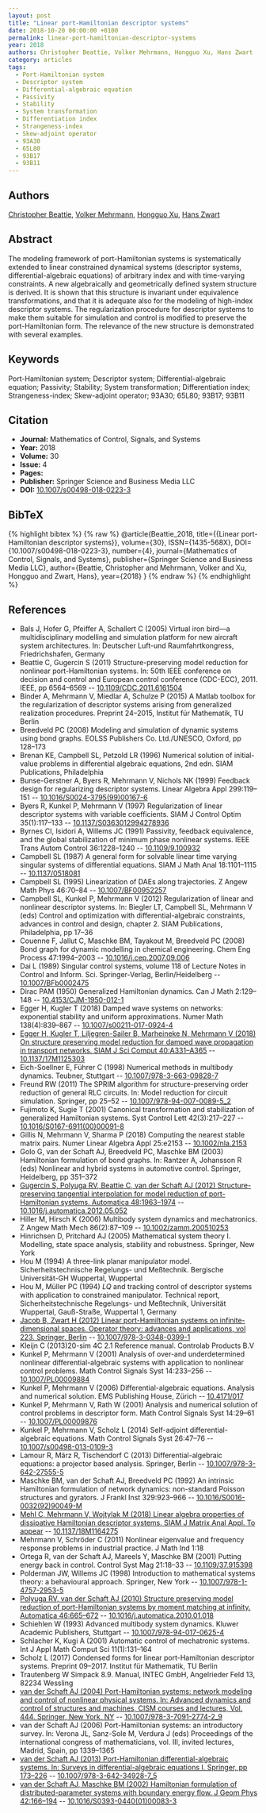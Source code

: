 ```yaml
---
layout: post
title: "Linear port-Hamiltonian descriptor systems"
date: 2018-10-20 00:00:00 +0100
permalink: linear-port-hamiltonian-descriptor-systems
year: 2018
authors: Christopher Beattie, Volker Mehrmann, Hongguo Xu, Hans Zwart
category: articles
tags:
  - Port-Hamiltonian system
  - Descriptor system
  - Differential-algebraic equation
  - Passivity
  - Stability
  - System transformation
  - Differentiation index
  - Strangeness-index
  - Skew-adjoint operator
  - 93A30
  - 65L80
  - 93B17
  - 93B11
---
```

 
## Authors
[Christopher Beattie](authors/christopher-beattie), [Volker Mehrmann](authors/volker-mehrmann), [Hongguo Xu](authors/hongguo-xu), [Hans Zwart](authors/hans-zwart)
 
## Abstract
The modeling framework of port-Hamiltonian systems is systematically extended to linear constrained dynamical systems (descriptor systems, differential-algebraic equations) of arbitrary index and with time-varying constraints. A new algebraically and geometrically defined system structure is derived. It is shown that this structure is invariant under equivalence transformations, and that it is adequate also for the modeling of high-index descriptor systems. The regularization procedure for descriptor systems to make them suitable for simulation and control is modified to preserve the port-Hamiltonian form. The relevance of the new structure is demonstrated with several examples.
 
## Keywords
Port-Hamiltonian system; Descriptor system; Differential-algebraic equation; Passivity; Stability; System transformation; Differentiation index; Strangeness-index; Skew-adjoint operator; 93A30; 65L80; 93B17; 93B11
 
## Citation
- **Journal:** Mathematics of Control, Signals, and Systems
- **Year:** 2018
- **Volume:** 30
- **Issue:** 4
- **Pages:** 
- **Publisher:** Springer Science and Business Media LLC
- **DOI:** [10.1007/s00498-018-0223-3](https://doi.org/10.1007/s00498-018-0223-3)
 
## BibTeX
{% highlight bibtex %}
{% raw %}
@article{Beattie_2018,
  title={{Linear port-Hamiltonian descriptor systems}},
  volume={30},
  ISSN={1435-568X},
  DOI={10.1007/s00498-018-0223-3},
  number={4},
  journal={Mathematics of Control, Signals, and Systems},
  publisher={Springer Science and Business Media LLC},
  author={Beattie, Christopher and Mehrmann, Volker and Xu, Hongguo and Zwart, Hans},
  year={2018}
}
{% endraw %}
{% endhighlight %}
 
## References
- Bals J, Hofer G, Pfeiffer A, Schallert C (2005) Virtual iron bird—a multidisciplinary modelling and simulation platform for new aircraft system architectures. In: Deutscher Luft-und Raumfahrtkongress, Friedrichshafen, Germany
- Beattie C, Gugercin S (2011) Structure-preserving model reduction for nonlinear port-Hamiltonian systems. In: 50th IEEE conference on decision and control and European control conference (CDC-ECC), 2011. IEEE, pp 6564–6569 -- [10.1109/CDC.2011.6161504](https://doi.org/10.1109/CDC.2011.6161504)
- Binder A, Mehrmann V, Miedlar A, Schulze P (2015) A Matlab toolbox for the regularization of descriptor systems arising from generalized realization procedures. Preprint 24–2015, Institut für Mathematik, TU Berlin
- Breedveld PC (2008) Modeling and simulation of dynamic systems using bond graphs. EOLSS Publishers Co. Ltd./UNESCO, Oxford, pp 128–173
- Brenan KE, Campbell SL, Petzold LR (1996) Numerical solution of initial-value problems in differential algebraic equations, 2nd edn. SIAM Publications, Philadelphia
- Bunse-Gerstner A, Byers R, Mehrmann V, Nichols NK (1999) Feedback design for regularizing descriptor systems. Linear Algebra Appl 299:119–151 -- [10.1016/S0024-3795(99)00167-6](https://doi.org/10.1016/S0024-3795(99)00167-6)
- Byers R, Kunkel P, Mehrmann V (1997) Regularization of linear descriptor systems with variable coefficients. SIAM J Control Optim 35(1):117–133 -- [10.1137/S0363012994278936](https://doi.org/10.1137/S0363012994278936)
- Byrnes CI, Isidori A, Willems JC (1991) Passivity, feedback equivalence, and the global stabilization of minimum phase nonlinear systems. IEEE Trans Autom Control 36:1228–1240 -- [10.1109/9.100932](https://doi.org/10.1109/9.100932)
- Campbell SL (1987) A general form for solvable linear time varying singular systems of differential equations. SIAM J Math Anal 18:1101–1115 -- [10.1137/0518081](https://doi.org/10.1137/0518081)
- Campbell SL (1995) Linearization of DAEs along trajectories. Z Angew Math Phys 46:70–84 -- [10.1007/BF00952257](https://doi.org/10.1007/BF00952257)
- Campbell SL, Kunkel P, Mehrmann V (2012) Regularization of linear and nonlinear descriptor systems. In: Biegler LT, Campbell SL, Mehrmann V (eds) Control and optimization with differential-algebraic constraints, advances in control and design, chapter 2. SIAM Publications, Philadelphia, pp 17–36
- Couenne F, Jallut C, Maschke BM, Tayakout M, Breedveld PC (2008) Bond graph for dynamic modelling in chemical engineering. Chem Eng Process 47:1994–2003 -- [10.1016/j.cep.2007.09.006](https://doi.org/10.1016/j.cep.2007.09.006)
- Dai L (1989) Singular control systems, volume 118 of Lecture Notes in Control and Inform. Sci. Springer-Verlag, Berlin/Heidelberg -- [10.1007/BFb0002475](https://doi.org/10.1007/BFb0002475)
- Dirac PAM (1950) Generalized Hamiltonian dynamics. Can J Math 2:129–148 -- [10.4153/CJM-1950-012-1](https://doi.org/10.4153/CJM-1950-012-1)
- Egger H, Kugler T (2018) Damped wave systems on networks: exponential stability and uniform approximations. Numer Math 138(4):839–867 -- [10.1007/s00211-017-0924-4](https://doi.org/10.1007/s00211-017-0924-4)
- [Egger H, Kugler T, Liljegren-Sailer B, Marheineke N, Mehrmann V (2018) On structure preserving model reduction for damped wave propagation in transport networks. SIAM J Sci Comput 40:A331–A365](on-structure-preserving-model-reduction-for-damped-wave-propagation-in-transport-networks) -- [10.1137/17M1125303](https://doi.org/10.1137/17M1125303)
- Eich-Soellner E, Führer C (1998) Numerical methods in multibody dynamics. Teubner, Stuttgart -- [10.1007/978-3-663-09828-7](https://doi.org/10.1007/978-3-663-09828-7)
- Freund RW (2011) The SPRIM algorithm for structure-preserving order reduction of general RLC circuits. In: Model reduction for circuit simulation. Springer, pp 25–52 -- [10.1007/978-94-007-0089-5_2](https://doi.org/10.1007/978-94-007-0089-5_2)
- Fujimoto K, Sugie T (2001) Canonical transformation and stabilization of generalized Hamiltonian systems. Syst Control Lett 42(3):217–227 -- [10.1016/S0167-6911(00)00091-8](https://doi.org/10.1016/S0167-6911(00)00091-8)
- Gillis N, Mehrmann V, Sharma P (2018) Computing the nearest stable matrix pairs. Numer Linear Algebra Appl 25:e2153 -- [10.1002/nla.2153](https://doi.org/10.1002/nla.2153)
- Golo G, van der Schaft AJ, Breedveld PC, Maschke BM (2003) Hamiltonian formulation of bond graphs. In: Rantzer A, Johansson R (eds) Nonlinear and hybrid systems in automotive control. Springer, Heidelberg, pp 351–372
- [Gugercin S, Polyuga RV, Beattie C, van der Schaft AJ (2012) Structure-preserving tangential interpolation for model reduction of port-Hamiltonian systems. Automatica 48:1963–1974](structure-preserving-tangential-interpolation-for-model-reduction-of-port-hamiltonian-systems) -- [10.1016/j.automatica.2012.05.052](https://doi.org/10.1016/j.automatica.2012.05.052)
- Hiller M, Hirsch K (2006) Multibody system dynamics and mechatronics. Z Angew Math Mech 86(2):87–109 -- [10.1002/zamm.200510253](https://doi.org/10.1002/zamm.200510253)
- Hinrichsen D, Pritchard AJ (2005) Mathematical system theory I. Modelling, state space analysis, stability and robustness. Springer, New York
- Hou M (1994) A three-link planar manipulator model. Sicherheitstechnische Regelungs- und Meßtechnik. Bergische Universität-GH Wuppertal, Wuppertal
- Hou M, Müller PC (1994) $LQ$ and tracking control of descriptor systems with application to constrained manipulator. Technical report, Sicherheitstechnische Regelungs- und Meßtechnik, Universität Wuppertal, Gauß-Straße, Wuppertal 1, Germany
- [Jacob B, Zwart H (2012) Linear port-Hamiltonian systems on infinite-dimensional spaces. Operator theory: advances and applications, vol 223. Springer, Berlin](linear-port-hamiltonian-systems-on-infinite-dimensional-spaces) -- [10.1007/978-3-0348-0399-1](https://doi.org/10.1007/978-3-0348-0399-1)
- Kleijn C (2013)20-sim 4C 2.1 Reference manual. Controlab Products B.V
- Kunkel P, Mehrmann V (2001) Analysis of over-and underdetermined nonlinear differential-algebraic systems with application to nonlinear control problems. Math Control Signals Syst 14:233–256 -- [10.1007/PL00009884](https://doi.org/10.1007/PL00009884)
- Kunkel P, Mehrmann V (2006) Differential-algebraic equations. Analysis and numerical solution. EMS Publishing House, Zürich -- [10.4171/017](https://doi.org/10.4171/017)
- Kunkel P, Mehrmann V, Rath W (2001) Analysis and numerical solution of control problems in descriptor form. Math Control Signals Syst 14:29–61 -- [10.1007/PL00009876](https://doi.org/10.1007/PL00009876)
- Kunkel P, Mehrmann V, Scholz L (2014) Self-adjoint differential-algebraic equations. Math Control Signals Syst 26:47–76 -- [10.1007/s00498-013-0109-3](https://doi.org/10.1007/s00498-013-0109-3)
- Lamour R, März R, Tischendorf C (2013) Differential-algebraic equations: a projector based analysis. Springer, Berlin -- [10.1007/978-3-642-27555-5](https://doi.org/10.1007/978-3-642-27555-5)
- Maschke BM, van der Schaft AJ, Breedveld PC (1992) An intrinsic Hamiltonian formulation of network dynamics: non-standard Poisson structures and gyrators. J Frankl Inst 329:923–966 -- [10.1016/S0016-0032(92)90049-M](https://doi.org/10.1016/S0016-0032(92)90049-M)
- [Mehl C, Mehrmann V, Wojtylak M (2018) Linear algebra properties of dissipative Hamiltonian descriptor systems. SIAM J Matrix Anal Appl. To appear](linear-algebra-properties-of-dissipative-hamiltonian-descriptor-systems) -- [10.1137/18M1164275](https://doi.org/10.1137/18M1164275)
- Mehrmann V, Schröder C (2011) Nonlinear eigenvalue and frequency response problems in industrial practice. J Math Ind 1:18
- Ortega R, van der Schaft AJ, Mareels Y, Maschke BM (2001) Putting energy back in control. Control Syst Mag 21:18–33 -- [10.1109/37.915398](https://doi.org/10.1109/37.915398)
- Polderman JW, Willems JC (1998) Introduction to mathematical systems theory: a behavioural approach. Springer, New York -- [10.1007/978-1-4757-2953-5](https://doi.org/10.1007/978-1-4757-2953-5)
- [Polyuga RV, van der Schaft AJ (2010) Structure preserving model reduction of port-Hamiltonian systems by moment matching at infinity. Automatica 46:665–672](structure-preserving-model-reduction-of-port-hamiltonian-systems-by-moment-matching-at-infinity) -- [10.1016/j.automatica.2010.01.018](https://doi.org/10.1016/j.automatica.2010.01.018)
- Schiehlen W (1993) Advanced multibody system dynamics. Kluwer Academic Publishers, Stuttgart -- [10.1007/978-94-017-0625-4](https://doi.org/10.1007/978-94-017-0625-4)
- Schlacher K, Kugi A (2001) Automatic control of mechatronic systems. Int J Appl Math Comput Sci 11(1):131–164
- Scholz L (2017) Condensed forms for linear port-Hamiltonian descriptor systems. Preprint 09–2017. Institut für Mathematik, TU Berlin
- Trautenberg W Simpack 8.9. Manual, INTEC GmbH, Angelrieder Feld 13, 82234 Wessling
- [van der Schaft AJ (2004) Port-Hamiltonian systems: network modeling and control of nonlinear physical systems. In: Advanced dynamics and control of structures and machines, CISM courses and lectures, Vol. 444. Springer, New York, NY](port-hamiltonian-systems-network-modeling-and-control-of-nonlinear-physical-systems) -- [10.1007/978-3-7091-2774-2_9](https://doi.org/10.1007/978-3-7091-2774-2_9)
- van der Schaft AJ (2006) Port-Hamiltonian systems: an introductory survey. In: Verona JL, Sanz-Sole M, Verdura J (eds) Proceedings of the international congress of mathematicians, vol. III, invited lectures, Madrid, Spain, pp 1339–1365
- [van der Schaft AJ (2013) Port-Hamiltonian differential-algebraic systems. In: Surveys in differential-algebraic equations I. Springer, pp 173–226](port-hamiltonian-differential-algebraic-systems) -- [10.1007/978-3-642-34928-7_5](https://doi.org/10.1007/978-3-642-34928-7_5)
- [van der Schaft AJ, Maschke BM (2002) Hamiltonian formulation of distributed-parameter systems with boundary energy flow. J Geom Phys 42:166–194](hamiltonian-formulation-of-distributed-parameter-systems-with-boundary-energy-flow) -- [10.1016/S0393-0440(01)00083-3](https://doi.org/10.1016/S0393-0440(01)00083-3)

